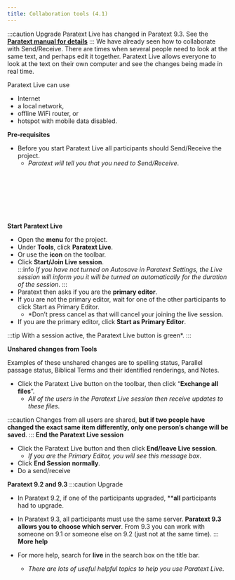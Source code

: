 ```yaml
---
title: Collaboration tools (4.1)
---
```


:::caution Upgrade
Paratext Live has changed in Paratext 9.3. See the [**Paratext manual for details**](../../Training-Manual/05-Stage-4/20.Collaboration-tools.md)
:::
We have already seen how to collaborate with Send/Receive. There are times when several people need to look at the same text, and perhaps edit it together. Paratext Live allows everyone to look at the text on their own computer and see the changes being made in real time.

Paratext Live can use

-   Internet
-   a local network,
-   offline WiFi router, or
-   hotspot with mobile data disabled.

**Pre-requisites**

-   Before you start Paratext Live all participants should Send/Receive the project.
    -  *Paratext will tell you that you need to Send/Receive*.

 
-----

 
-----


**Start Paratext Live**

-   Open the **menu** for the project.
-   Under **Tools**, click **Paratext Live**.
-   Or use the **icon** on the toolbar.
-   Click **Start/Join Live session**.  
   :::info
   *If you have not turned on Autosave in Paratext Settings, the Live session will inform you it will be turned on automatically for the duration of the session*.
   :::
-   Paratext then asks if you are the **primary editor**.
-   If you are not the primary editor, wait for one of the other participants to click Start as Primary Editor.
    -  *Don’t press cancel as that will cancel your joining the live session.
-   If you are the primary editor, click **Start as Primary Editor**.

:::tip
With a session active, the Paratext Live button is green*.
:::

**Unshared changes from Tools**

Examples of these unshared changes are to spelling status, Parallel passage status, Biblical Terms and their identified renderings, and Notes.

-   Click the Paratext Live button on the toolbar, then click “**Exchange all files**”.
    -  *All of the users in the Paratext Live session then receive updates to these files*.

:::caution
Changes from all users are shared, **but if two people have changed the exact same item differently, only one person’s change will be saved**.
:::
**End the Paratext Live session**

-   Click the Paratext Live button and then click **End/leave Live session**.
    -  *If you are the Primary Editor, you will see this message box*.
-   Click **End Session normally**.
-   Do a send/receive

**Paratext 9.2 and 9.3**
:::caution Upgrade
- In Paratext 9.2, if one of the participants upgraded, ****all** participants had to upgrade.
- In Paratext 9.3, all participants must use the same server. **Paratext 9.3 allows you to choose which server**. From 9.3 you can work with someone on 9.1 or someone else on 9.2 (just not at the same time).
:::
**More help**

-   For more help, search for **live** in the search box on the title bar.
    -  *There are lots of useful helpful topics to help you use Paratext Live*.

